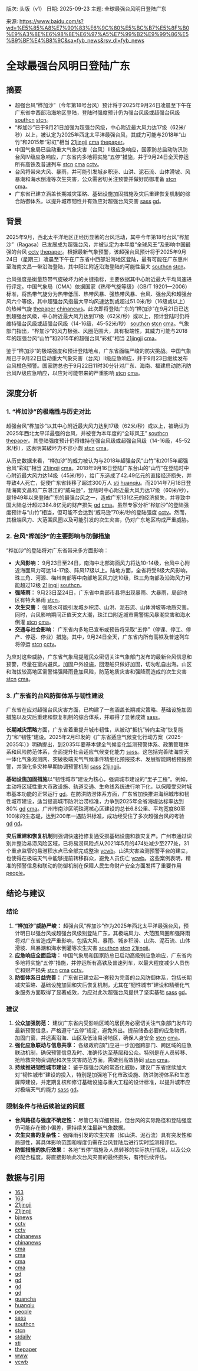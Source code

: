 版次: 头版（v1）
日期: 2025-09-23
主题: 全球最强台风明日登陆广东

来源: https://www.baidu.com/s?wd=%E5%85%A8%E7%90%83%E6%9C%80%E5%BC%B7%E5%8F%B0%E9%A3%8E%E6%98%8E%E6%97%A5%E7%99%B2%E9%99%86%E5%B9%BF%E4%B8%9C&sa=fyb_news&rsv_dl=fyb_news

# 全球最强台风明日登陆广东

## 摘要
*   超强台风“桦加沙”（今年第18号台风）预计将于2025年9月24日凌晨至下午在广东省中西部沿海地区登陆，登陆时强度预计仍为强台风级或超强台风级 [southcn](https://vertexaisearch.cloud.google.com/grounding-api-redirect/AUZIYQH79YDHXDfSCTA2TCg2YV8z1U1z8lQWlTR8RO4wpvw_0_uQfbsv6xEcluRO5M9SLG9Bs6kWoPiAnS4UlgozGo6R9uu_BVOsS5-NpF1LUoiwK1lZMAff_epBE2FEbXDQxZAxgV9-vxo7Tpx31Qx8YFtbC18-) [stcn](https://vertexaisearch.cloud.google.com/grounding-api-redirect/AUZIYQF-RkodXR0ZGmonhn5VhsbZHFl6KBQnUcBf6vrTci2SMr80CAmWfK97uJaLMIL2Ugto_61xMUZntk_ySVeWNTzNj7P58lJs7vItHT492m-QKPEa9qwfm2UHA2QzYpn8cERbi_g_hVs=)。
*   “桦加沙”已于9月21日加强为超强台风级，中心附近最大风力达17级（62米/秒）以上，被认定为2025年西北太平洋最强台风，其威力可能与2018年“山竹”和2015年“彩虹”相当 [21jingji](https://vertexaisearch.cloud.google.com/grounding-api-redirect/AUZIYQE10DAvysaUB5UZuSAcYveJ9pFhvx6v8d-D_OnpMBMsCB_MHMCIDDUCNnDrmNdlHvkXo2CIG8G6ZXc1i6X8jpNXHrw_meZ0WrOfhwbxu_EbZykPqTEcgJ8d9gGiop-ZMDfrGCT3NJFX-CDEtuXk_ksbeXPXqhUVJEEn3SIbnDHH3EUVkkMuPuzDhoQVpyKJ) [cma](https://vertexaisearch.cloud.google.com/grounding-api-redirect/AUZIYQFuU49jXT1xHxw8oll5GARorTF_8kwDpYZgcErqfuN1GEnA_yChNdi-EiOJbtVMB_HSZjXvVKaODMZBv7X6SPzpRw35G_FK734v47Wj6PidLtZPY4m6KmEAPT7Ia34YHNwHdQqIVyLXE__hl5XppXw_3TMghOtC03tQh8IwKet0ZKU7MXLBr4I=) [thepaper](https://vertexaisearch.cloud.google.com/grounding-api-redirect/AUZIYQEfA2FkcJArNuTNPI_PXCy7KfvJIBylVs-0p3g1wLZSF10zwDKJUumA1f3sB9WyvkKNTn5jmyscEJnI_hha0jjxYOZ4szfHWArArQIsgfVdIo9THR0pIPdqwOdRSTUfrFDHXR-9pnKgX1N2-1Ne)。
*   中国气象局已启动重大气象灾害（台风）Ⅱ级应急响应，国家防总启动防汛防台风Ⅳ级应急响应，广东省内多地将实施“五停”措施，并于9月24日全天停运所有高铁及普速列车 [stcn](https://vertexaisearch.cloud.google.com/grounding-api-redirect/AUZIYQF-RkodXR0ZGmonhn5VhsbZHFl6KBQnUcBf6vrTci2SMr80CAmWfK97uJaLMIL2Ugto_61xMUZntk_ySVeWNTzNj7P58lJs7vItHT492m-QKPEa9qwfm2UHA2QzYpn8cERbi_g_hVs=) [cma](https://vertexaisearch.cloud.google.com/grounding-api-redirect/AUZIYQFuU49jXT1xHxw8oll5GARorTF_8kwDpYZgcErqfuN1GEnA_yChNdi-EiOJbtVMB_HSZjXvVKaODMZBv7X6SPzpRw35G_FK734v47Wj6PidLtZPY4m6KmEAPT7Ia34YHNwHdQqIVyLXE__hl5XppXw_3TMghOtC03tQh8IwKet0ZKU7MXLBr4I=) [cctv](https://vertexaisearch.cloud.google.com/grounding-api-redirect/AUZIYQGLPyTwazp1lkpIIOPKovAgIOOD3ewnPi7IXWvUWaShLb8RhCGKa-a2aAJHoqpP1zz2-QOQ9U3xLN1o0Se9XrURSqmMshRQu38OPecf9oqvio4UlVmR4XXQ4kizvK-cW768S4quWDl8qL155URPROH1bk8_eilm8fFX17XC_1Q=)。
*   台风将带来大风、暴雨，并可能引发城乡积涝、山洪、泥石流、山体滑坡、风暴潮和海水倒灌等次生灾害，公众需密切关注预警并做好防御准备 [stcn](https://vertexaisearch.cloud.google.com/grounding-api-redirect/AUZIYQF-RkodXR0ZGmonhn5VhsbZHFl6KBQnUcBf6vrTci2SMr80CAmWfK97uJaLMIL2Ugto_61xMUZntk_ySVeWNTzNj7P58lJs7vItHT492m-QKPEa9qwfm2UHA2QzYpn8cERbi_g_hVs=) [cma](https://vertexaisearch.cloud.google.com/grounding-api-redirect/AUZIYQFuU49jXT1xHxw8oll5GARorTF_8kwDpYZgcErqfuN1GEnA_yChNdi-EiOJbtVMB_HSZjXvVKaODMZBv7X6SPzpRw35G_FK734v47Wj6PidLtZPY4m6KmEAPT7Ia34YHNwHdQqIVyLXE__hl5XppXw_3TMghOtC03tQh8IwKet0ZKU7MXLBr4I=)。
*   广东省已建立涵盖长期减灾策略、基础设施加固措施及灾后重建恢复机制的综合防御体系，以提升城市韧性并有效应对超强台风灾害 [sass](https://vertexaisearch.cloud.google.com/grounding-api-redirect/AUZIYQFsaWx3cfeem2EzVGhLWoSdLUJo9aDQ4GxI4VZGpE5jPXMM8ALQO3TpymSmSFCxrshDN6PPZ_wvu8vESEespq7KuTe_dfaMi5xFSWv8mirmTlaVS0BuW9azGg6VyD6SpWMVYEcEEsTR16ENNOe0_1h1Tor2BBbBXfMIpDa66uZRR-cc18ptfSFbEOlWDiI6u5oR0QT9bFe_1W5K9h7LGmuVTnxSiFcjI07QOw_hh8yCZKYzDy6nuw==) [gd](https://vertexaisearch.cloud.google.com/grounding-api-redirect/AUZIYQHkn3sIoePkjDVCHqOAIHk4OwkCz0vHHoYgButATtvBsRQdIZO1Ud00_k_JCoOqmgrP2ey4CYL2hN5Tc7WAEweu0ibPMDZz-nMxyQdD92HWA-S_iomMe_GubarcHtr6g3Vi9fR8nK8Fi0aoqPecA6d-Mw==)。

## 背景
2025年9月，西北太平洋地区正经历显著的台风活动，其中今年第18号台风“桦加沙”（Ragasa）已发展成为超强台风，并被认定为本年度“全球风王”及影响中国最强的台风 [cctv](https://vertexaisearch.cloud.google.com/grounding-api-redirect/AUZIYQFwnI9cy133I9iqxwxUjgTqWFd31cuasEH9bLoPsmsBCRDcKTUFnU4Z-vIXj4hg8SDQ-bgsAuWu8l5gWnyhrAiqtXQtYlmBiay7lVg5dSpLubQm4jlUb8Kyrl_QOIFD2YUPL_BrT_V_IX9DIUo3SYl0HMuRPl0Nk9NhU7O07ZE=) [thepaper](https://vertexaisearch.cloud.google.com/grounding-api-redirect/AUZIYQEfA2FkcJArNuTNPI_PXCy7KfvJIBylVs-0p3g1wLZSF10zwDKJUumA1f3sB9WyvkKNTn5jmyscEJnI_hha0jjxYOZ4szfHWArArQIsgfVdIo9THR0pIPdqwOdRSTUfrFDHXR-9pnKgX1N2-1Ne)。根据最新气象预警，该超强台风预计将于2025年9月24日（星期三）凌晨至下午在广东省中西部沿海地区登陆，最有可能在广东惠州至海南文昌一带沿海登陆，其中阳江附近沿海登陆的可能性最大 [southcn](https://vertexaisearch.cloud.google.com/grounding-api-redirect/AUZIYQH79YDHXDfSCTA2TCg2YV8z1U1z8lQWlTR8RO4wpvw_0_uQfbsv6xEcluRO5M9SLG9Bs6kWoPiAnS4UlgozGo6R9uu_BVOsS5-NpF1LUoiwK1lZMAff_epBE2FEbXDQxZAxgV9-vxo7Tpx31Qx8YFtbC18-) [stcn](https://vertexaisearch.cloud.google.com/grounding-api-redirect/AUZIYQF-RkodXR0ZGmonhn5VhsbZHFl6KBQnUcBf6vrTci2SMr80CAmWfK97uJaLMIL2Ugto_61xMUZntk_ySVeWNTzNj7P58lJs7vItHT492m-QKPEa9qwfm2UHA2QzYpn8cERbi_g_hVs=)。

台风强度是衡量热带气旋破坏力的关键指标，主要依据其中心附近最大平均风速进行评定。中国气象局（CMA）依据国家《热带气旋等级》（GB/T 19201—2006）标准，将热带气旋分为热带低压、热带风暴、强热带风暴、台风、强台风和超强台风六个等级，其中超强台风指最大平均风速达到或超过51.0米/秒（16级或以上）的热带气旋 [thepaper](https://vertexaisearch.cloud.google.com/grounding-api-redirect/AUZIYQEfA2FkcJArNuTNPI_PXCy7KfvJIBylVs-0p3g1wLZSF10zwDKJUumA1f3sB9WyvkKNTn5jmyscEJnI_hha0jjxYOZ4szfHWArArQIsgfVdIo9THR0pIPdqwOdRSTUfrFDHXR-9pnKgX1N2-1Ne) [chinanews](https://vertexaisearch.cloud.google.com/grounding-api-redirect/AUZIYQHsqncCUiXF130aqQ7-9zHEIPqh8BwgJi5XandDm_DT1Gt2LJTZjodXT1pX6-bzyPQb5fclm2LhhFi1ZJXix97yfxq_3ZNfmDkr6qtg5yDLk2yAhsqSfddh71ZUettSVUT8L9hcRHEgIw7tRy6_dQQgaulyPvu2)。此次即将登陆广东的“桦加沙”在9月21日已达到超强台风级，中心附近最大风力达到17级（62米/秒）或以上，预计登陆时仍将维持强台风级或超强台风级（14-16级，45-52米/秒） [southcn](https://vertexaisearch.cloud.google.com/grounding-api-redirect/AUZIYQH79YDHXDfSCTA2TCg2YV8z1U1z8lQWlTR8RO4wpvw_0_uQfbsv6xEcluRO5M9SLG9Bs6kWoPiAnS4UlgozGo6R9uu_BVOsS5-NpF1LUoiwK1lZMAff_epBE2FEbXDQxZAxgV9-vxo7Tpx31Qx8YFtbC18-) [stcn](https://vertexaisearch.cloud.google.com/grounding-api-redirect/AUZIYQF-RkodXR0ZGmonhn5VhsbZHFl6KBQnUcBf6vrTci2SMr80CAmWfK97uJaLMIL2Ugto_61xMUZntk_ySVeWNTzNj7P58lJs7vItHT492m-QKPEa9qwfm2UHA2QzYpn8cERbi_g_hVs=) [cma](https://vertexaisearch.cloud.google.com/grounding-api-redirect/AUZIYQFuU49jXT1xHxw8oll5GARorTF_8kwDpYZgcErqfuN1GEnA_yChNdi-EiOJbtVMB_HSZjXvVKaODMZBv7X6SPzpRw35G_FK734v47Wj6PidLtZPY4m6KmEAPT7Ia34YHNwHdQqIVyLXE__hl5XppXw_3TMghOtC03tQh8IwKet0ZKU7MXLBr4I=)。气象部门指出，“桦加沙”的风力极强、风圈范围大，具有极端性，其威力可能与2018年的超强台风“山竹”和2015年的超强台风“彩虹”相当 [21jingji](https://vertexaisearch.cloud.google.com/grounding-api-redirect/AUZIYQE10DAvysaUB5UZuSAcYveJ9pFhvx6v8d-D_OnpMBMsCB_MHMCIDDUCNnDrmNdlHvkXo2CIG8G6ZXc1i6X8jpNXHrw_meZ0WrOfhwbxu_EbZykPqTEcgJ8d9gGiop-ZMDfrGCT3NJFX-CDEtuXk_ksbeXPXqhUVJEEn3SIbnDHH3EUVkkMuPuzDhoQVpyKJ) [cma](https://vertexaisearch.cloud.google.com/grounding-api-redirect/AUZIYQFuU49jXT1xHxw8oll5GARorTF_8kwDpYZgcErqfuN1GEnA_yChNdi-EiOJbtVMB_HSZjXvVKaODMZBv7X6SPzpRw35G_FK734v47Wj6PidLtZPY4m6KmEAPT7Ia34YHNwHdQqIVyLXE__hl5XppXw_3TMghOtC03tQh8IwKet0ZKU7MXLBr4I=)。

鉴于“桦加沙”的极端强度和预计登陆地点，广东省面临严峻的防灾挑战。中国气象局已于9月22日启动重大气象灾害（台风）Ⅱ级应急响应，并于9月23日继续发布台风橙色预警。国家防总也于9月22日11时30分针对广东、海南、福建启动防汛防台风Ⅳ级应急响应，以应对可能带来的严重影响 [stcn](https://vertexaisearch.cloud.google.com/grounding-api-redirect/AUZIYQF-RkodXR0ZGmonhn5VhsbZHFl6KBQnUcBf6vrTci2SMr80CAmWfK97uJaLMIL2Ugto_61xMUZntk_ySVeWNTzNj7P58lJs7vItHT492m-QKPEa9qwfm2UHA2QzYpn8cERbi_g_hVs=) [cma](https://vertexaisearch.cloud.google.com/grounding-api-redirect/AUZIYQFuU49jXT1xHxw8oll5GARorTF_8kwDpYZgcErqfuN1GEnA_yChNdi-EiOJbtVMB_HSZjXvVKaODMZBv7X6SPzpRw35G_FK734v47Wj6PidLtZPY4m6KmEAPT7Ia34YHNwHdQqIVyLXE__hl5XppXw_3TMghOtC03tQh8IwKet0ZKU7MXLBr4I=)。

## 深度分析

### 1. “桦加沙”的极端性与历史对比
超强台风“桦加沙”以其中心附近最大风力达到17级（62米/秒）或以上，被确认为2025年西北太平洋最强的台风，并被誉为本年度的“全球风王” [southcn](https://vertexaisearch.cloud.google.com/grounding-api-redirect/AUZIYQH79YDHXDfSCTA2TCg2YV8z1U1z8lQWlTR8RO4wpvw_0_uQfbsv6xEcluRO5M9SLG9Bs6kWoPiAnS4UlgozGo6R9uu_BVOsS5-NpF1LUoiwK1lZMAff_epBE2FEbXDQxZAxgV9-vxo7Tpx31Qx8YFtbC18-) [thepaper](https://vertexaisearch.cloud.google.com/grounding-api-redirect/AUZIYQEfA2FkcJArNuTNPI_PXCy7KfvJIBylVs-0p3g1wLZSF10zwDKJUumA1f3sB9WyvkKNTn5jmyscEJnI_hha0jjxYOZ4szfHWArArQIsgfVdIo9THR0pIPdqwOdRSTUfrFDHXR-9pnKgX1N2-1Ne)。其登陆强度预计仍将维持在强台风级或超强台风级（14-16级，45-52米/秒），这表明其破坏力不容小觑 [stcn](https://vertexaisearch.cloud.google.com/grounding-api-redirect/AUZIYQF-RkodXR0ZGmonhn5VhsbZHFl6KBQnUcBf6vrTci2SMr80CAmWfK97uJaLMIL2Ugto_61xMUZntk_ySVeWNTzNj7P58lJs7vItHT492m-QKPEa9qwfm2UHA2QzYpn8cERbi_g_hVs=) [cma](https://vertexaisearch.cloud.google.com/grounding-api-redirect/AUZIYQFuU49jXT1xHxw8oll5GARorTF_8kwDpYZgcErqfuN1GEnA_yChNdi-EiOJbtVMB_HSZjXvVKaODMZBv7X6SPzpRw35G_FK734v47Wj6PidLtZPY4m6KmEAPT7Ia34YHNwHdQqIVyLXE__hl5XppXw_3TMghOtC03tQh8IwKet0ZKU7MXLBr4I=)。

从历史数据来看，“桦加沙”的威力被认为与2018年超强台风“山竹”和2015年超强台风“彩虹”相当 [21jingji](https://vertexaisearch.cloud.google.com/grounding-api-redirect/AUZIYQE10DAvysaUB5UZuSAcYveJ9pFhvx6v8d-D_OnpMBMsCB_MHMCIDDUCNnDrmNdlHvkXo2CIG8G6ZXc1i6X8jpNXHrw_meZ0WrOfhwbxu_EbZykPqTEcgJ8d9gGiop-ZMDfrGCT3NJFX-CDEtuXk_ksbeXPXqhUVJEEn3SIbnDHH3EUVkkMuPuzDhoQVpyKJ) [cma](https://vertexaisearch.cloud.google.com/grounding-api-redirect/AUZIYQFuU49jXT1xHxw8oll5GARorTF_8kwDpYZgcErqfuN1GEnA_yChNdi-EiOJbtVMB_HSZjXvVKaODMZBv7X6SPzpRw35G_FK734v47Wj6PidLtZPY4m6KmEAPT7Ia34YHNwHdQqIVyLXE__hl5XppXw_3TMghOtC03tQh8IwKet0ZKU7MXLBr4I=)。2018年9月16日登陆广东台山的“山竹”在登陆时中心附近最大风力达14级（45米/秒），给广东造成了42.49亿元的直接经济损失，并导致4人死亡，促使广东省转移了超过300万人 [sti](https://vertexaisearch.cloud.google.com/grounding-api-redirect/AUZIYQGC7izCKnJcthfG_7lVicl_txgFnAYZDnaIasCZylyyamQGtuNhVwFVWHJObg8VDmkT_ofQvzL7797wffS1ay6xNMdO-3KzybwSGta4yS_R_NC7RghVpfFFkMRo6r5FO-w8AQ4EQoSW9sZL) [huanqiu](https://vertexaisearch.cloud.google.com/grounding-api-redirect/AUZIYQFt3XyeMgcWnb1GQn_LKLIqRsrNIAG0DfR_wN-Pc05MyRrHpvu9U1rdkmRriRrEID-GKwkWYCY6l5EtZWD-BArDU4PvCtjpl4POMVjC4AfiV6Q9WInXFk7VQo71NLdO_4blP3BR)。而2014年7月18日登陆海南文昌和广东湛江的“威马逊”，登陆时中心附近最大风力达17级（60米/秒），是1949年以来登陆广东的最强台风之一，造成广东131亿元的经济损失，并导致中国大陆总计超过384.8亿元的财产损失 [gd](https://vertexaisearch.cloud.google.com/grounding-api-redirect/AUZIYQHHylqP4vKu4UHL4MGZ2iD7uMHYlhEfbhtxZJ9S8qE9XEL2J49mOvl9ml-h51kUuS4nNc38cOojtTvMFJT-6bw0unLsWbNsiwuH5uiuGb2T4ZMcvW7qtsh3VL79V0kh4CGXK7xBPqA-Pyc-7vXzJ45OYWA=) [cma](https://vertexaisearch.cloud.google.com/grounding-api-redirect/AUZIYQEMmev2HL_33J0BWEOAyy2RcjjM7tWkQfrpwu7OoPUqy-FTt9x9DxGvTaj5bxreF6t8o-Zexk6omtBwqX_CSW2g9S7iqPLVxfyVUEiEPB17VYJlxG5Eu5XLca-5PlFXe2a9ky2XaPOSJKOrLCQNZJhnHUtSPHic55af4ufj8A==)。虽然专家分析“桦加沙”的登陆强度预计与“山竹”相当，但可能不会达到“威马逊”70米/秒的登陆强度 [cctv](https://vertexaisearch.cloud.google.com/grounding-api-redirect/AUZIYQFwnI9cy133I9iqxwxUjgTqWFd31cuasEH9bLoPsmsBCRDcKTUFnU4Z-vIXj4hg8SDQ-bgsAuWu8l5gWnyhrAiqtXQtYlmBiay7lVg5dSpLubQm4jlUb8Kyrl_QOIFD2YUPL_BrT_V_IX9DIUo3SYl0HMuRPl0Nk9NhU7O07ZE=)。然而，其极端风力、大范围风圈以及可能引发的次生灾害，仍对广东地区构成严重威胁。

### 2. 台风“桦加沙”的主要影响与防御措施
“桦加沙”的登陆将对广东省带来多方面影响：
*   **大风影响：** 9月23日至24日，南海中北部海面风力将达10-14级，台风中心附近海面风力可达14-17级、阵风17级以上。陆地方面，全省将受8级大风影响，珠三角、河源、梅州南部等中南部地区风力达10级，珠三角南部及沿海风力可能超过12级 [21jingji](https://vertexaisearch.cloud.google.com/grounding-api-redirect/AUZIYQE10DAvysaUB5UZuSAcYveJ9pFhvx6v8d-D_OnpMBMsCB_MHMCIDDUCNnDrmNdlHvkXo2CIG8G6ZXc1i6X8jpNXHrw_meZ0WrOfhwbxu_EbZykPqTEcgJ8d9gGiop-ZMDfrGCT3NJFX-CDEtuXk_ksbeXPXqhUVJEEn3SIbnDHH3EUVkkMuPuzDhoQVpyKJ) [southcn](https://vertexaisearch.cloud.google.com/grounding-api-redirect/AUZIYQH79YDHXDfSCTA2TCg2YV8z1U1z8lQWlTR8RO4wpvw_0_uQfbsv6xEcluRO5M9SLG9Bs6kWoPiAnS4UlgozGo6R9uu_BVOsS5-NpF1LUoiwK1lZMAff_epBE2FEbXDQxZAxgV9-vxo7Tpx31Qx8YFtbC18-)。
*   **强降雨：** 9月23日至24日，广东省中南部市县将出现暴雨、大暴雨，局部地区有特大暴雨 [stcn](https://vertexaisearch.cloud.google.com/grounding-api-redirect/AUZIYQF-RkodXR0ZGmonhn5VhsbZHFl6KBQnUcBf6vrTci2SMr80CAmWfK97uJaLMIL2Ugto_61xMUZntk_ySVeWNTzNj7P58lJs7vItHT492m-QKPEa9qwfm2UHA2QzYpn8cERbi_g_hVs=)。
*   **次生灾害：** 强降水可能引发城乡积涝、山洪、泥石流、山体滑坡等地质灾害。同时，台风影响期间正值天文大潮，珠江口附近城市需警惕风暴潮灾害和海水倒灌 [stcn](https://vertexaisearch.cloud.google.com/grounding-api-redirect/AUZIYQF-RkodXR0ZGmonhn5VhsbZHFl6KBQnUcBf6vrTci2SMr80CAmWfK97uJaLMIL2Ugto_61xMUZntk_ySVeWNTzNj7P58lJs7vItHT492m-QKPEa9qwfm2UHA2QzYpn8cERbi_g_hVs=) [cma](https://vertexaisearch.cloud.google.com/grounding-api-redirect/AUZIYQFuU49jXT1xHxw8oll5GARorTF_8kwDpYZgcErqfuN1GEnA_yChNdi-EiOJbtVMB_HSZjXvVKaODMZBv7X6SPzpRw35G_FK734v47Wj6PidLtZPY4m6KmEAPT7Ia34YHNwHdQqIVyLXE__hl5XppXw_3TMghOtC03tQh8IwKet0ZKU7MXLBr4I=)。
*   **交通与社会影响：** 广东省内多地已宣布或预告将采取“五停”（停课、停工、停产、停运、停业）措施。其中，9月24日全天，广东省内所有高铁及普速列车将停运 [stcn](https://vertexaisearch.cloud.google.com/grounding-api-redirect/AUZIYQF-RkodXR0ZGmonhn5VhsbZHFl6KBQnUcBf6vrTci2SMr80CAmWfK97uJaLMIL2Ugto_61xMUZntk_ySVeWNTzNj7P58lJs7vItHT492m-QKPEa9qwfm2UHA2QzYpn8cERbi_g_hVs=) [cctv](https://vertexaisearch.cloud.google.com/grounding-api-redirect/AUZIYQGLPyTwazp1lkpIIOPKovAgIOOD3ewnPi7IXWvUWaShLb8RhCGKa-a2aAJHoqpP1zz2-QOQ9U3xLN1o0Se9XrURSqmMshRQu38OPecf9oqvio4UlVmR4XXQ4kizvK-cW768S4quWDl8qL155URPROH1bk8_eilm8fFX17XC_1Q=)。

为应对这些威胁，广东省气象局提醒民众密切关注气象部门发布的最新台风信息和预警，尽量在室内避风，加固户外设施，回港船只做好加固，切勿私自出海。山区和海拔较高地区需警惕强降雨叠加风险，防范地质灾害和强降雨造成的次生灾害 [stcn](https://vertexaisearch.cloud.google.com/grounding-api-redirect/AUZIYQF-RkodXR0ZGmonhn5VhsbZHFl6KBQnUcBf6vrTci2SMr80CAmWfK97uJaLMIL2Ugto_61xMUZntk_ySVeWNTzNj7P58lJs7vItHT492m-QKPEa9qwfm2UHA2QzYpn8cERbi_g_hVs=) [cma](https://vertexaisearch.cloud.google.com/grounding-api-redirect/AUZIYQFuU49jXT1xHxw8oll5GARorTF_8kwDpYZgcErqfuN1GEnA_yChNdi-EiOJbtVMB_HSZjXvVKaODMZBv7X6SPzpRw35G_FK734v47Wj6PidLtZPY4m6KmEAPT7Ia34YHNwHdQqIVyLXE__hl5XppXw_3TMghOtC03tQh8IwKet0ZKU7MXLBr4I=)。

### 3. 广东省的台风防御体系与韧性建设
广东省在应对超强台风灾害方面，已构建了一套涵盖长期减灾策略、基础设施加固措施以及灾后重建和恢复机制的综合体系，并取得了显著成效 [sass](https://vertexaisearch.cloud.google.com/grounding-api-redirect/AUZIYQFsaWx3cfeem2EzVGhLWoSdLUJo9aDQ4GxI4VZGpE5jPXMM8ALQO3TpymSmSFCxrshDN6PPZ_wvu8vESEespq7KuTe_dfaMi5xFSWv8mirmTlaVS0BuW9azGg6VyD6SpWMVYEcEEsTR16ENNOe0_1h1Tor2BBbBXfMIpDa66uZRR-cc18ptfSFbEOlWDiI6u5oR0QT9bFe_1W5K9h7LGmuVTnxSiFcjI07QOw_hh8yCZKYzDy6nuw==)。

**长期减灾策略**方面，广东省着重提升城市韧性，从被动“抵抗”转向主动“恢复能力”和“韧性”建设。2025年2月印发的《广东省适应气候变化行动方案（2025-2035年）》明确提出，到2035年要基本健全气候变化监测预警体系、政策管理体系和风险防范体系，全面提升社会适应气候变化能力 [sass](https://vertexaisearch.cloud.google.com/grounding-api-redirect/AUZIYQFsaWx3cfeem2EzVGhLWoSdLUJo9aDQ4GxI4VZGpE5jPXMM8ALQO3TpymSmSFCxrshDN6PPZ_wvu8vESEespq7KuTe_dfaMi5xFSWv8mirmTlaVS0BuW9azGg6VyD6SpWMVYEcEEsTR16ENNOe0_1h1Tor2BBbBXfMIpDa66uZRR-cc18ptfSFbEOlWDiI6u5oR0QT9bFe_1W5K9h7LGmuVTnxSiFcjI07QOw_hh8yCZKYzDy6nuw==)。这包括完善陆海空天一体化气象观测网、突破极端天气气候事件精细化预报技术、发展智能网格预报预警，并强化多灾种早期协调预警机制 [sass](https://vertexaisearch.cloud.google.com/grounding-api-redirect/AUZIYQFsaWx3cfeem2EzVGhLWoSdLUJo9aDQ4GxI4VZGpE5jPXMM8ALQO3TpymSmSFCxrshDN6PPZ_wvu8vESEespq7KuTe_dfaMi5xFSWv8mirmTlaVS0BuW9azGg6VyD6SpWMVYEcEEsTR16ENNOe0_1h1Tor2BBbBXfMIpDa66uZRR-cc18ptfSFbEOlWDiI6u5oR0QT9bFe_1W5K9h7LGmuVTnxSiFcjI07QOw_hh8yCZKYzDy6nuw==) [21jingji](https://vertexaisearch.cloud.google.com/grounding-api-redirect/AUZIYQGX2lSvYf9sjL8H8mulPE97haOyfWrnwvcTnLvyyO9uO0cRB3Z62EaCUcx1Bda8oULxlMeF6oYE_CmwTB7VRMgPzJXT51psvgQLIYqd_dezU-PndtWDj9xzTc9N4FavI4qYy9tucGrtYJjDqhRCfZukvKcKUZZ_Egt0wifcgTg-FshLxFsDJi3FRw==)。

**基础设施加固措施**以“韧性城市”建设为核心，强调城市建设的“里子工程”。例如，主动将区域性重大市政设施、轨道交通、生命线系统进行地下化，以保障受灾时城市基本功能的正常运行 [gd](https://vertexaisearch.cloud.google.com/grounding-api-redirect/AUZIYQHkn3sIoePkjDVCHqOAIHk4OwkCz0vHHoYgButATtvBsRQdIZO1Ud00_k_JCoOqmgrP2ey4CYL2hN5Tc7WAEweu0ibPMDZz-nMxyQdD92HWA-S_iomMe_GubarcHtr6g3Vi9fR8nK8Fi0aoqPecA6d-Mw==)。在防洪防涝体系方面，广东省加快推进海绵城市和韧性城市建设，适当提高城市防洪治涝标准，力争到2025年全省海堤达标率达到80% [gd](https://vertexaisearch.cloud.google.com/grounding-api-redirect/AUZIYQHkn3sIoePkjDVCHqOAIHk4OwkCz0vHHoYgButATtvBsRQdIZO1Ud00_k_JCoOqmgrP2ey4CYL2hN5Tc7WAEweu0ibPMDZz-nMxyQdD92HWA-S_iomMe_GubarcHtr6g3Vi9fR8nK8Fi0aoqPecA6d-Mw==) [cma](https://vertexaisearch.cloud.google.com/grounding-api-redirect/AUZIYQGupiZukpt-pDbjSAYSQANvy8YQfDmjAErAVmjioGFMZoc1vFN8kv6R_HlADq87TEmG_3V80wSpXsjoWpTHS2r89v6Ba03DadVnOhg6f-F_0-o8m_rXxyovsAneYlTjRvaCRS6qCFJGcAeUm9cpPAhQFDIWF-oX42Im0S32GdRaWzk=)。广州市南沙区明珠湾核心区建设的总长6.8公里、平均宽度80至100米的生态堤，达到200年一遇防洪标准，成功经受住了多次超强台风的考验 [gd](https://vertexaisearch.cloud.google.com/grounding-api-redirect/AUZIYQEbUsBb4LkqBNs6u_8HaZUxYyqDLTTF1wpwNEEbfTV0Rm4mvMikE--G6mwHL05X-aFqAuvaw2EN_3AK1OgoW1jKBtthAyjl5oCZNl5-dc8EQG6Dyg2S9flx_h2t0Z-jFiMm7bS7niVcFN3EtOKWsvyXPxKT-sFOz3lHpHhdiVth) [gd](https://vertexaisearch.cloud.google.com/grounding-api-redirect/AUZIYQFEH80y6vppv3yInvQbFCgLPw-KCU0GBR5I_upp9k6vOZDnKsxHW-hByaL51HqnYvA1nqWSs2VxdJrWEY9sKaafd0LtNaIJPvGhcS6Pu69ob6Ty5wnSJCCuCMzUG72IDqIs228aXXMAB199ntkq8RCyNhhk1ZguEx4=)。

**灾后重建和恢复机制**则强调快速抢修复通受损基础设施和救灾复产。广州市通过识别并整治易涝风险区域，已将易涝风险点从2021年5月的474处减少至277处，31个重点监管的易涝积水点已全部完成整治 [ycwb](https://vertexaisearch.cloud.google.com/grounding-api-redirect/AUZIYQEsc6hyZj5lNRrIEiWIpxpGjTZyCgIDgz8VWQmR_7D-aKVF_ebEqXPmkqu3wvD11Ir2sxmgE9Y3zMHVBOBzpPMfOT-KHdoEpuSkdGR_UMWDg9wbHPmRulrVVtEk-CPtsrM1-phNb0BmSfl-iinY-ws=)。山洪灾害监测预警平台的建立，也使得在极端天气中能够提前转移群众，避免人员伤亡 [ycwb](https://vertexaisearch.cloud.google.com/grounding-api-redirect/AUZIYQEsc6hyZj5lNRrIEiWIpxpGjTZyCgIDgz8VWQmR_7D-aKVF_ebEqXPmkqu3wvD11Ir2sxmgE9Y3zMHVBOBzpPMfOT-KHdoEpuSkdGR_UMWDg9wbHPmRulrVVtEk-CPtsrM1-phNb0BmSfl-iinY-ws=)。这些案例表明，精准的预警信息和联动的防御机制在保障人民生命财产安全方面发挥了重要作用 [people](https://vertexaisearch.cloud.google.com/grounding-api-redirect/AUZIYQFqrEzcGMzuusu0CJM3ZzsYBbMFomKD1zx6sLiNxrQEhl-FtTmvpG2PwgqJw_IUPj9WtHZbSu8dXowZ9cRSrWco-i_eRUAkHweN4jatjce07a86nOoYB3Bo6dKtxiXAaqc-yOK44qw6i3JiV_Un5jgR2Y_2citbPg==)。

## 结论与建议

### 结论
1.  **“桦加沙”威胁严峻：** 超强台风“桦加沙”作为2025年西北太平洋最强台风，预计明日以强台风或超强台风级别登陆广东，其极端风力、大范围风圈和强降雨将对广东省造成严重影响，包括大风、暴雨、城乡积涝、山洪、泥石流、山体滑坡、风暴潮和海水倒灌等次生灾害 [southcn](https://vertexaisearch.cloud.google.com/grounding-api-redirect/AUZIYQH79YDHXDfSCTA2TCg2YV8z1U1z8lQWlTR8RO4wpvw_0_uQfbsv6xEcluRO5M9SLG9Bs6kWoPiAnS4UlgozGo6R9uu_BVOsS5-NpF1LUoiwK1lZMAff_epBE2FEbXDQxZAxgV9-vxo7Tpx31Qx8YFtbC18-) [stcn](https://vertexaisearch.cloud.google.com/grounding-api-redirect/AUZIYQF-RkodXR0ZGmonhn5VhsbZHFl6KBQnUcBf6vrTci2SMr80CAmWfK97uJaLMIL2Ugto_61xMUZntk_ySVeWNTzNj7P58lJs7vItHT492m-QKPEa9qwfm2UHA2QzYpn8cERbi_g_hVs=) [21jingji](https://vertexaisearch.cloud.google.com/grounding-api-redirect/AUZIYQE10DAvysaUB5UZuSAcYveJ9pFhvx6v8d-D_OnpMBMsCB_MHMCIDDUCNnDrmNdlHvkXo2CIG8G6ZXc1i6X8jpNXHrw_meZ0WrOfhwbxu_EbZykPqTEcgJ8d9gGiop-ZMDfrGCT3NJFX-CDEtuXk_ksbeXPXqhUVJEEn3SIbnDHH3EUVkkMuPuzDhoQVpyKJ)。
2.  **应急响应全面启动：** 中国气象局和国家防总已启动高级别应急响应，广东省内多地将实施“五停”措施，并停运所有高铁及普速列车，以最大程度减少人员伤亡和财产损失 [stcn](https://vertexaisearch.cloud.google.com/grounding-api-redirect/AUZIYQF-RkodXR0ZGmonhn5VhsbZHFl6KBQnUcBf6vrTci2SMr80CAmWfK97uJaLMIL2Ugto_61xMUZntk_ySVeWNTzNj7P58lJs7vItHT492m-QKPEa9qwfm2UHA2QzYpn8cERbi_g_hVs=) [cma](https://vertexaisearch.cloud.google.com/grounding-api-redirect/AUZIYQFuU49jXT1xHxw8oll5GARorTF_8kwDpYZgcErqfuN1GEnA_yChNdi-EiOJbtVMB_HSZjXvVKaODMZBv7X6SPzpRw35G_FK734v47Wj6PidLtZPY4m6KmEAPT7Ia34YHNwHdQqIVyLXE__hl5XppXw_3TMghOtC03tQh8IwKet0ZKU7MXLBr4I=) [cctv](https://vertexaisearch.cloud.google.com/grounding-api-redirect/AUZIYQGLPyTwazp1lkpIIOPKovAgIOOD3ewnPi7IXWvUWaShLb8RhCGKa-a2aAJHoqpP1zz2-QOQ9U3xLN1o0Se9XrURSqmMshRQu38OPecf9oqvio4UlVmR4XXQ4kizvK-cW768S4quWDl8qL155URPROH1bk8_eilm8fFX17XC_1Q=)。
3.  **防御体系日益完善：** 广东省已建立起一套较为完善的台风防御体系，包括长期减灾策略、基础设施加固和灾后恢复机制，尤其在“韧性城市”建设和精细化气象服务方面取得了显著成效，为应对此次超强台风提供了坚实基础 [sass](https://vertexaisearch.cloud.google.com/grounding-api-redirect/AUZIYQFsaWx3cfeem2EzVGhLWoSdLUJo9aDQ4GxI4VZGpE5jPXMM8ALQO3TpymSmSFCxrshDN6PPZ_wvu8vESEespq7KuTe_dfaMi5xFSWv8mirmTlaVS0BuW9azGg6VyD6SpWMVYEcEEsTR16ENNOe0_1h1Tor2BBbBXfMIpDa66uZRR-cc18ptfSFbEOlWDiI6u5oR0QT9bFe_1W5K9h7LGmuVTnxSiFcjI07QOw_hh8yCZKYzDy6nuw==) [gd](https://vertexaisearch.cloud.google.com/grounding-api-redirect/AUZIYQHkn3sIoePkjDVCHqOAIHk4OwkCz0vHHoYgButATtvBsRQdIZO1Ud00_k_JCoOqmgrP2ey4CYL2hN5Tc7WAEweu0ibPMDZz-nMxyQdD92HWA-S_iomMe_GubarcHtr6g3Vi9fR8nK8Fi0aoqPecA6d-Mw==)。

### 建议
1.  **公众加强防范：** 建议广东省内受影响区域的居民务必密切关注气象部门发布的最新预警信息，严格遵守“五停”规定，避免外出。提前储备必要的应急物资，加固门窗，并远离沿海、山区及低洼易涝地区，确保人身安全 [stcn](https://vertexaisearch.cloud.google.com/grounding-api-redirect/AUZIYQF-RkodXR0ZGmonhn5VhsbZHFl6KBQnUcBf6vrTci2SMr80CAmWfK97uJaLMIL2Ugto_61xMUZntk_ySVeWNTzNj7P58lJs7vItHT492m-QKPEa9qwfm2UHA2QzYpn8cERbi_g_hVs=) [cma](https://vertexaisearch.cloud.google.com/grounding-api-redirect/AUZIYQFuU49jXT1xHxw8oll5GARorTF_8kwDpYZgcErqfuN1GEnA_yChNdi-EiOJbtVMB_HSZjXvVKaODMZBv7X6SPzpRw35G_FK734v47Wj6PidLtZPY4m6KmEAPT7Ia34YHNwHdQqIVyLXE__hl5XppXw_3TMghOtC03tQh8IwKet0ZKU7MXLBr4I=)。
2.  **强化应急联动与信息共享：** 各级政府部门应进一步加强跨部门、跨区域的应急联动机制，确保预警信息及时、准确传达至基层和公众。特别是在人员转移、抢险救灾物资调配和次生灾害防范方面，需做到高效协同 [stcn](https://vertexaisearch.cloud.google.com/grounding-api-redirect/AUZIYQF-RkodXR0ZGmonhn5VhsbZHFl6KBQnUcBf6vrTci2SMr80CAmWfK97uJaLMIL2Ugto_61xMUZntk_ySVeWNTzNj7P58lJs7vItHT492m-QKPEa9qwfm2UHA2QzYpn8cERbi_g_hVs=) [cma](https://vertexaisearch.cloud.google.com/grounding-api-redirect/AUZIYQFuU49jXT1xHxw8oll5GARorTF_8kwDpYZgcErqfuN1GEnA_yChNdi-EiOJbtVMB_HSZjXvVKaODMZBv7X6SPzpRw35G_FK734v47Wj6PidLtZPY4m6KmEAPT7Ia34YHNwHdQqIVyLXE__hl5XppXw_3TMghOtC03tQh8IwKet0ZKU7MXLBr4I=)。
3.  **持续推进韧性城市建设：** 鉴于超强台风的常态化威胁，建议广东省继续加大对“韧性城市”建设的投入，特别是加强地下化市政设施、防洪防涝体系和生态屏障建设，并定期复核和修订基础设施与重大工程的设计标准，以提升城市应对极端天气的能力 [sass](https://vertexaisearch.cloud.google.com/grounding-api-redirect/AUZIYQFsaWx3cfeem2EzVGhLWoSdLUJo9aDQ4GxI4VZGpE5jPXMM8ALQO3TpymSmSFCxrshDN6PPZ_wvu8vESEespq7KuTe_dfaMi5xFSWv8mirmTlaVS0BuW9azGg6VyD6SpWMVYEcEEsTR16ENNOe0_1h1Tor2BBbBXfMIpDa66uZRR-cc18ptfSFbEOlWDiI6u5oR0QT9bFe_1W5K9h7LGmuVTnxSiFcjI07QOw_hh8yCZKYzDy6nuw==) [gd](https://vertexaisearch.cloud.google.com/grounding-api-redirect/AUZIYQHkn3sIoePkjDVCHqOAIHk4OwkCz0vHHoYgButATtvBsRQdIZO1Ud00_k_JCoOqmgrP2ey4CYL2hN5Tc7WAEweu0ibPMDZz-nMxyQdD92HWA-S_iomMe_GubarcHtr6g3Vi9fR8nK8Fi0aoqPecA6d-Mw==)。

### 限制条件与待后续验证的问题
*   **台风路径与强度不确定性：** 尽管已有详细预报，但台风的实际路径和登陆强度仍可能存在微小偏差，需持续关注最新气象数据。
*   **次生灾害的复杂性：** 强降雨引发的次生灾害（如山洪、泥石流）具有突发性和局部性，其具体影响范围和程度仍需在台风登陆后进行实时监测和评估。
*   **防御措施的执行效果：** 各地“五停”措施及人员转移的实际执行情况，以及公众的配合程度，将直接影响此次台风灾害的最终损失，有待后续评估。

## 数据与引用
*   [163](https://vertexaisearch.cloud.google.com/grounding-api-redirect/AUZIYQEg2s1zDz6ujG3Ec4rO3mTJ8fc6Jm4A-4sDmE69cKNk7snIwNbs7ptEg2dFjaSZGg1fCLE-7YpSEOBbYDinvVCqlQVWZTCqvz-VUA0q6UW1H4dFV7mUbK7CnGI09ZE3UrdkB5WeY-O3vRScFwSzBw==)
*   [163](https://vertexaisearch.cloud.google.com/grounding-api-redirect/AUZIYQHaAikW3befZChKt1ND1krkgXTpw0lNmyuKfF8Ktjwzr4WBcrQ9Cr6ht0gtFEKqtopJEi3WypRjsUw1uJ3-OdIwJ9VluluaF04R_XnYn_1qiUbtYUbS_iftDC1jL6t4WEzf_nO5j58xEy88ciw=)
*   [21jingji](https://vertexaisearch.cloud.google.com/grounding-api-redirect/AUZIYQE10DAvysaUB5UZuSAcYveJ9pFhvx6v8d-D_OnpMBMsCB_MHMCIDDUCNnDrmNdlHvkXo2CIG8G6ZXc1i6X8jpNXHrw_meZ0WrOfhwbxu_EbZykPqTEcgJ8d9gGiop-ZMDfrGCT3NJFX-CDEtuXk_ksbeXPXqhUVJEEn3SIbnDHH3EUVkkMuPuzDhoQVpyKJ)
*   [21jingji](https://vertexaisearch.cloud.google.com/grounding-api-redirect/AUZIYQGX2lSvYf9sjL8H8mulPE97haOyfWrnwvcTnLvyyO9uO0cRB3Z62EaCUcx1Bda8oULxlMeF6oYE_CmwTB7VRMgPzJXT51psvgQLIYqd_dezU-PndtWDj9xzTc9N4FavI4qYy9tucGrtYJjDqhRCfZukvKcKUZZ_Egt0wifcgTg-FshLxFsDJi3FRw==)
*   [bjnews](https://vertexaisearch.cloud.google.com/grounding-api-redirect/AUZIYQFAU36rlCy2ey-K9GZ5OTlwimfdjPwvhqybQ7kUUNcwNn1K5fhqT_a-Uo8JlRiulsGTApfH06Db2wbbczwcPa2fDdUdyY1v71ZEJdmhXtdgDpW6Y91b6cYlV1DkvFBF-6-PDk49k5yKKFEDQH4qjcux)
*   [cctv](https://vertexaisearch.cloud.google.com/grounding-api-redirect/AUZIYQGLPyTwazp1lkpIIOPKovAgIOOD3ewnPi7IXWvUWaShLb8RhCGKa-a2aAJHoqpP1zz2-QOQ9U3xLN1o0Se9XrURSqmMshRQu38OPecf9oqvio4UlVmR4XXQ4kizvK-cW768S4quWDl8qL155URPROH1bk8_eilm8fFX17XC_1Q=)
*   [cctv](https://vertexaisearch.cloud.google.com/grounding-api-redirect/AUZIYQFwnI9cy133I9iqxwxUjgTqWFd31cuasEH9bLoPsmsBCRDcKTUFnU4Z-vIXj4hg8SDQ-bgsAuWu8l5gWnyhrAiqtXQtYlmBiay7lVg5dSpLubQm4jlUb8Kyrl_QOIFD2YUPL_BrT_V_IX9DIUo3SYl0HMuRPl0Nk9NhU7O07ZE=)
*   [chinanews](https://vertexaisearch.cloud.google.com/grounding-api-redirect/AUZIYQE1sv560bZSD3kH-w_G3bUM0WL6HexAyVWSCtYJ6RMKFVGH6SVZHZ3Eo7NomalfIosN-NAWpTQvoDEVyIrXgDcnxkb61fQ24TMBuWI_IsfHbwMMK5WJhy04vl4F1a8kicY4YyN5AgBwH8VX0xU2TlAligPu)
*   [chinanews](https://vertexaisearch.cloud.google.com/grounding-api-redirect/AUZIYQHsqncCUiXF130aqQ7-9zHEIPqh8BwgJi5XandDm_DT1Gt2LJTZjodXT1pX6-bzyPQb5fclm2LhhFi1ZJXix97yfxq_3ZNfmDkr6qtg5yDLk2yAhsqSfddh71ZUettSVUT8L9hcRHEgIw7tRy6_dQQgaulyPvu2)
*   [cma](https://vertexaisearch.cloud.google.com/grounding-api-redirect/AUZIYQFFjeU49OolhFJKX5W0aZdw_5w8b6Q3a6pB6UU66R5CDeExNcW9DInXx2UmIQkPg1zARVlN08PS8Uk6ZcgjooGmqOK2lbz_6Vhqkt-ONRN9T8qFuxKEfAez14kTyXN3a1Vl0TytEYoikb8wUZctEjz4ZB8C9N2VBT67Ov_OQ5g-tHQKR5EReDdH_9xN)
*   [cma](https://vertexaisearch.cloud.google.com/grounding-api-redirect/AUZIYQFuU49jXT1xHxw8oll5GARorTF_8kwDpYZgcErqfuN1GEnA_yChNdi-EiOJbtVMB_HSZjXvVKaODMZBv7X6SPzpRw35G_FK734v47Wj6PidLtZPY4m6KmEAPT7Ia34YHNwHdQqIVyLXE__hl5XppXw_3TMghOtC03tQh8IwKet0ZKU7MXLBr4I=)
*   [cma](https://vertexaisearch.cloud.google.com/grounding-api-redirect/AUZIYQEMmev2HL_33J0BWEOAyy2RcjjM7tWkQfrpwu7OoPUqy-FTt9x9DxGvTaj5bxreF6t8o-Zexk6omtBwqX_CSW2g9S7iqPLVxfyVUEiEPB17VYJlxG5Eu5XLca-5PlFXe2a9ky2XaPOSJKOrLCQNZJhnHUtSPHic55af4ufj8A==)
*   [cma](https://vertexaisearch.cloud.google.com/grounding-api-redirect/AUZIYQGupiZukpt-pDbjSAYSQANvy8YQfDmjAErAVmjioGFMZoc1vFN8kv6R_HlADq87TEmG_3V80wSpXsjoWpTHS2r89v6Ba03DadVnOhg6f-F_0-o8m_rXxyovsAneYlTjRvaCRS6qCFJGcAeUm9cpPAhQFDIWF-oX42Im0S32GdRaWzk=)
*   [gd](https://vertexaisearch.cloud.google.com/grounding-api-redirect/AUZIYQHHylqP4vKu4UHL4MGZ2iD7uMHYlhEfbhtxZJ9S8qE9XEL2J49mOvl9ml-h51kUuS4nNc38cOojtTvMFJT-6bw0unLsWbNsiwuH5uiuGb2T4ZMcvW7qtsh3VL79V0kh4CGXK7xBPqA-Pyc-7vXzJ45OYWA=)
*   [gd](https://vertexaisearch.cloud.google.com/grounding-api-redirect/AUZIYQHkn3sIoePkjDVCHqOAIHk4OwkCz0vHHoYgButATtvBsRQdIZO1Ud00_k_JCoOqmgrP2ey4CYL2hN5Tc7WAEweu0ibPMDZz-nMxyQdD92HWA-S_iomMe_GubarcHtr6g3Vi9fR8nK8Fi0aoqPecA6d-Mw==)
*   [gd](https://vertexaisearch.cloud.google.com/grounding-api-redirect/AUZIYQEbUsBb4LkqBNs6u_8HaZUxYyqDLTTF1wpwNEEbfTV0Rm4mvMikE--G6mwHL05X-aFqAuvaw2EN_3AK1OgoW1jKBtthAyjl5oCZNl5-dc8EQG6Dyg2S9flx_h2t0Z-jFiMm7bS7niVcFN3EtOKWsvyXPxKT-sFOz3lHpHhdiVth)
*   [gd](https://vertexaisearch.cloud.google.com/grounding-api-redirect/AUZIYQFEH80y6vppv3yInvQbFCgLPw-KCU0GBR5I_upp9k6vOZDnKsxHW-hByaL51HqnYvA1nqWSs2VxdJrWEY9sKaafd0LtNaIJPvGhcS6Pu69ob6Ty5wnSJCCuCMzUG72IDqIs228aXXMAB199ntkq8RCyNhhk1ZguEx4=)
*   [guancha](https://vertexaisearch.cloud.google.com/grounding-api-redirect/AUZIYQH4e6GtpBmbuGvxAXaRj-nNist64hQtnMbu8pbxhRGIragN96X7j7iIIZ71wSCTo8Mr8H_3avroPx9i2Q__fHJlARWWxqNZN9OUq5JnZaHh-jrY2uWCL108T4hMf3ALM5hgr7d1CsNfDeJx6mnUUBBqdg==)
*   [huanqiu](https://vertexaisearch.cloud.google.com/grounding-api-redirect/AUZIYQFt3XyeMgcWnb1GQn_LKLIqRsrNIAG0DfR_wN-Pc05MyRrHpvu9U1rdkmRriRrEID-GKwkWYCY6l5EtZWD-BArDU4PvCtjpl4POMVjC4AfiV6Q9WInXFk7VQo71NLdO_4blP3BR)
*   [people](https://vertexaisearch.cloud.google.com/grounding-api-redirect/AUZIYQFqrEzcGMzuusu0CJM3ZzsYBbMFomKD1zx6sLiNxrQEhl-FtTmvpG2PwgqJw_IUPj9WtHZbSu8dXowZ9cRSrWco-i_eRUAkHweN4jatjce07a86nOoYB3Bo6dKtxiXAaqc-yOK44qw6i3JiV_Un5jgR2Y_2citbPg==)
*   [sass](https://vertexaisearch.cloud.google.com/grounding-api-redirect/AUZIYQFsaWx3cfeem2EzVGhLWoSdLUJo9aDQ4GxI4VZGpE5jPXMM8ALQO3TpymSmSFCxrshDN6PPZ_wvu8vESEespq7KuTe_dfaMi5xFSWv8mirmTlaVS0BuW9azGg6VyD6SpWMVYEcEEsTR16ENNOe0_1h1Tor2BBbBXfMIpDa66uZRR-cc18ptfSFbEOlWDiI6u5oR0QT9bFe_1W5K9h7LGmuVTnxSiFcjI07QOw_hh8yCZKYzDy6nuw==)
*   [southcn](https://vertexaisearch.cloud.google.com/grounding-api-redirect/AUZIYQH79YDHXDfSCTA2TCg2YV8z1U1z8lQWlTR8RO4wpvw_0_uQfbsv6xEcluRO5M9SLG9Bs6kWoPiAnS4UlgozGo6R9uu_BVOsS5-NpF1LUoiwK1lZMAff_epBE2FEbXDQxZAxgV9-vxo7Tpx31Qx8YFtbC18-)
*   [stcn](https://vertexaisearch.cloud.google.com/grounding-api-redirect/AUZIYQF-RkodXR0ZGmonhn5VhsbZHFl6KBQnUcBf6vrTci2SMr80CAmWfK97uJaLMIL2Ugto_61xMUZntk_ySVeWNTzNj7P58lJs7vItHT492m-QKPEa9qwfm2UHA2QzYpn8cERbi_g_hVs=)
*   [stdaily](https://vertexaisearch.cloud.google.com/grounding-api-redirect/AUZIYQHuRxN1u25MCMDJUoFGbQ1dKLb80mP8am7RAsygiMFh_kffKz-ewuO10G66Ze4Xn_dshrxpw4U5KMYqsD7zk86SqejAIlBV2_lUeVLEFsZksoExXFHlfaCR69kFFLs9oqVDKch8xLRkqEkRhREJPfKF8lHpOJ14nYID)
*   [sti](https://vertexaisearch.cloud.google.com/grounding-api-redirect/AUZIYQGC7izCKnJcthfG_7lVicl_txgFnAYZDnaIasCZylyyamQGtuNhVwFVWHJObg8VDmkT_ofQvzL7797wffS1ay6xNMdO-3KzybwSGta4yS_R_NC7RghVpfFFkMRo6r5FO-w8AQ4EQoSW9sZL)
*   [thepaper](https://vertexaisearch.cloud.google.com/grounding-api-redirect/AUZIYQEfA2FkcJArNuTNPI_PXCy7KfvJIBylVs-0p3g1wLZSF10zwDKJUumA1f3sB9WyvkKNTn5jmyscEJnI_hha0jjxYOZ4szfHWArArQIsgfVdIo9THR0pIPdqwOdRSTUfrFDHXR-9pnKgX1N2-1Ne)
*   [www](https://vertexaisearch.cloud.google.com/grounding-api-redirect/AUZIYQG7qLASb7d6stbCVn5t0Mg88Go99vkwGJH56ZIXZ5WOHMmY86JfMkvUY2vzwA00yCmDc6MLAz3sBthpkuD-JNiKHLSSX-RaBig08J8DKeFWqkdd5Q4fiZm3wZBwYRr8oKhVIAmB07s5z5FTbISBgoEJ9A1seg==)
*   [ycwb](https://vertexaisearch.cloud.google.com/grounding-api-redirect/AUZIYQEsc6hyZj5lNRrIEiWIpxpGjTZyCgIDgz8VWQmR_7D-aKVF_ebEqXPmkqu3wvD11Ir2sxmgE9Y3zMHVBOBzpPMfOT-KHdoEpuSkdGR_UMWDg9wbHPmRulrVVtEk-CPtsrM1-phNb0BmSfl-iinY-ws=)
